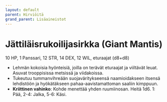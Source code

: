 ```yaml
---
layout: default
parent: Hirviöitä
grand_parent: Lisäaineistot
---
```


# Jättiläisrukoilijasirkka (Giant Mantis)

10 HP, 1 Panssari, 12 STR, 14 DEX, 12 WIL, eturaajat (d8+d8)

- Lehmän kokoisia hyönteisiä, joilla on terävät eturaajat ja viiltävät leuat. Asuvat trooppisissa metsissä ja viidakoissa.
- Tukeutuu tummanvihreään suojaväritykseensä naamioidakseen itsensä lehdistöön ja hyökätäkseen pahaa-aavistamattoman saaliin kimppuun.
- **Kriittinen vahinko**: Kohde menettää yhden ruumiinosan. Heitä 1d6. 1: Pää, 2-4: Jalka, 5-6: Käsi.